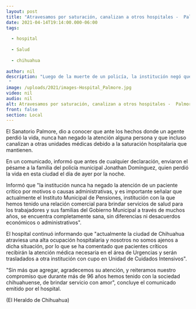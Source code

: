 ```yaml
---
layout: post
title: "Atravesamos por saturación, canalizan a otros hospitales -  Palmore"
date: 2021-04-14T19:14:00.000-06:00
tags:
  
  - hospital
  
  - Salud
  
  - chihuahua
  
author: nil
description: "Luego de la muerte de un policía, la institución negó que se le halla negado el servicio por falta de pago, pues señalan que la causa de ello fue el abarrotamiento en las instalaciones "
image: /uploads/2021/images-Hospital_Palmore.jpg
video: nil
audio: nil
alt: Atravesamos por saturación, canalizan a otros hospitales -  Palmore
front: false
section: Local
---
```


El Sanatorio Palmore, dio a conocer que ante los hechos donde un agente perdió la vida, nunca han negado la atención alguna persona y que incluso canalizan a otras unidades médicas debido a la saturación hospitalaria que mantienen.

En un comunicado, informó que antes de cualquier declaración, enviaron el pésame a la familia del policía municipal Jonathan Domínguez, quien perdió la vida en esta ciudad el día de ayer por la noche.

Informó que "la institución nunca ha negado la atención de un paciente crítico por motivos o causas administrativas, y es importante señalar que actualmente el Instituto Municipal de Pensiones, institución con la que hemos tenido una relación comercial para brindar servicios de salud para los trabajadores y sus familias del Gobierno Municipal a través de muchos años, se encuentra completamente sana, sin diferencias ni desacuerdos económicos o administrativos".

El hospital continuó informando que "actualmente la ciudad de Chihuahua atraviesa una alta ocupación hospitalaria y nosotros no somos ajenos a dicha situación, por lo que se ha comentado que pacientes críticos recibirán la atención médica necesaria en el área de Urgencias y serán trasladados a otra institución con cupo en Unidad de Cuidados Intensivos".

"Sin más que agregar, agradecemos su atención, y reiteramos nuestro compromiso que durante más de 96 años hemos tenido con la sociedad chihuahuense, de brindar servicio con amor", concluye el comunicado emitido por el hospital.

(El Heraldo de Chihuahua)